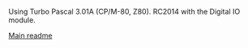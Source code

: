 Using Turbo Pascal 3.01A (CP/M-80, Z80).
RC2014 with the Digital IO module.

[Main readme](https://github.com/nbolton/rc2014-digital-io)
